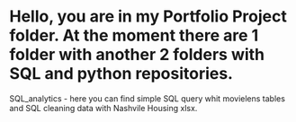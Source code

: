 # Hello, you are in my Portfolio Project folder. At the moment there are 1 folder with another 2 folders with SQL and python repositories. 
SQL_analytics - here you can find simple SQL query whit movielens tables and SQL cleaning data with Nashvile Housing xlsx.
